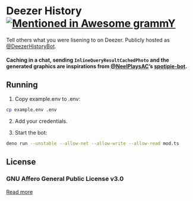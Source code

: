 # Deezer History [![Mentioned in Awesome grammY](https://awesome.re/mentioned-badge.svg)](https://github.com/grammyjs/awesome-grammY)

Tell others what you were lisening to on Deezer. Publicly hosted as [@DeezerHistoryBot](https://t.me/DeezerHistoryBot).

#### Caching in a chat, sending `InlineQueryResultCachedPhoto` and the generated graphics are inspirations from [@NeelPlaysAC](https://github.com/NeelPlaysAC)’s [spotipie-bot](https://github.com/NeelPlaysAC/spotipie-bot).

## Running

1. Copy example.env to .env:

```bash
cp example.env .env
```

2. Add your credentials.

3. Start the bot:
```bash
deno run --unstable --allow-net --allow-write --allow-read mod.ts
```

## License

### GNU Affero General Public License v3.0

[Read more](http://www.gnu.org/licenses/#AGPL)
